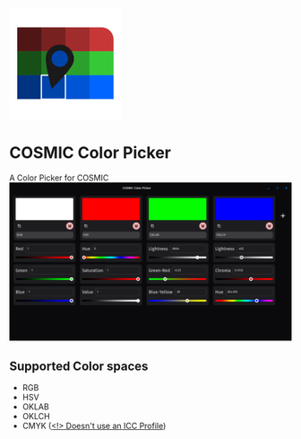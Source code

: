<img src="./icon.svg" alt="Icon" width="200px"/>

# COSMIC Color Picker

A Color Picker for COSMIC  
![Preview Image With RGB, HSV, OKLAB and OKLCH spaces](./preview.png)

## Supported Color spaces

- RGB
- HSV
- OKLAB
- OKLCH
- CMYK ([<!> Doesn't use an ICC Profile](https://en.wikipedia.org/wiki/CMYK_color_model#Conversion))
